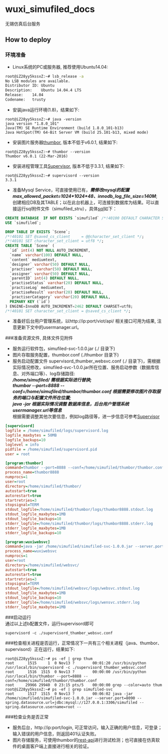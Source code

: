 # wuxi_simufiled_docs

无锡仿真后台服务 

## How to deploy

### 环境准备
 - Linux系统的PC或服务器, 推荐使用Ubuntu14.04:    
```Bash
root@iZ28yy5kssxZ:~# lsb_release -a 
No LSB modules are available.
Distributor ID:	Ubuntu
Description:	Ubuntu 14.04.4 LTS
Release:	14.04
Codename:	trusty
```
 - 安装java运行环境(1.8)，结果如下:    
```shell
root@iZ28yy5kssxZ:~# java -version
java version "1.8.0_101"
Java(TM) SE Runtime Environment (build 1.8.0_101-b13)
Java HotSpot(TM) 64-Bit Server VM (build 25.101-b13, mixed mode)
```
 - 安装图片服务器[thumbor](http://thumbor.readthedocs.io/en/latest/index.html), 版本不低于v6.0.1, 结果如下:    
```shell
root@iZ28yy5kssxZ:~# thumbor --version
Thumbor v6.0.1 (22-Mar-2016)
```
 - 安装进程管理工具[Supervisor](http://www.supervisord.org), 版本不低于3.3.1, 结果如下:   
```shell
root@iZ28yy5kssxZ:~# supervisord --version
3.3.1
```
 - 准备Mysql Service，可直接使用已有，___需修改mysql的配置 max_allowed_packet=1024\*1024\*48、innodb_log_file_size=140M___; 创建相应DB及其TABLE；以在此台机器上，可连接到数据库为结果。可以直接运行sql附件文件（simufiled_stru），具体[sql](https://github.com/shlhs/wuxi_simufiled_docs/blob/master/sql_back/simufiled_stru.sql)如下：  
```sql
CREATE DATABASE  IF NOT EXISTS `simufiled` /*!40100 DEFAULT CHARACTER SET utf8 */;
USE `simufiled`;

DROP TABLE IF EXISTS `Scene`;
/*!40101 SET @saved_cs_client     = @@character_set_client */;
/*!40101 SET character_set_client = utf8 */;
CREATE TABLE `Scene` (
  `id` int(4) NOT NULL AUTO_INCREMENT,
  `name` varchar(100) DEFAULT NULL,
  `content` mediumtext,
  `designer` varchar(50) DEFAULT NULL,
  `practiser` varchar(50) DEFAULT NULL,
  `assigner` varchar(50) DEFAULT NULL,
  `parentID` int(4) DEFAULT NULL,
  `practiseStatus` varchar(20) DEFAULT NULL,
  `practiseLog` mediumtext,
  `practiseResult` varchar(20) DEFAULT NULL,
  `practiserCatagory` varchar(20) DEFAULT NULL,
  PRIMARY KEY (`id`)
) ENGINE=InnoDB AUTO_INCREMENT=2462 DEFAULT CHARSET=utf8;
/*!40101 SET character_set_client = @saved_cs_client */;

```
 - 准备好后台用户管理系统，以http://ip:port/viot/api/ 相关接口可用为结果, 注意更新下文中的usermanager.url。   
 
###准备资源文件, 具体文件见附件
 - 服务运行软件包，simufiled-svc-1.0.0.jar (./ 目录下)
 - 图片存取服务配置，thumbor.conf (./thumbor 目录下)
 - 服务启动配置文件 supervisord_thumber_websvc.conf (./ 目录下)，需根据实际情况修改，simufiled-svc-1.0.0.jar所在位置、服务启动参数（数据库信息、对外端口等）、log存储路径:     
  ***/home/simufiled/ 需根据实际进行替换;***      
  ***thumbor --port=8888 --conf=/home/simufiled/thumbor/thumbor.conf 根据需要修改图片存取服务的端口与配置文件所在位置;***                    
  ***java -jar 根据实际情况调整 数据库信息，后台用户管理系统usermanager.url等信息***          
  根据需要调整其他次要信息，例如log路径等，进一步信息可参考[Supervisor](http://www.supervisord.org)      
```ini
[supervisord]
logfile = /home/simufiled/logs/supervisord.log
logfile_maxbytes = 50MB
logfile_backups=10
loglevel = info
pidfile = /home/simufiled/supervisord.pid
user = root

[program:thumbor]
command=thumbor --port=8888 --conf=/home/simufiled/thumbor/thumbor.conf
process_name=thumbor8888
numprocs=1
user=root
directory=/home/simufiled/thumbor/
autostart=true
autorestart=true
startretries=3
stopsignal=TERM
stdout_logfile=/home/simufiled/thumbor/logs/thumbor8888.stdout.log
stdout_logfile_maxbytes=1MB
stdout_logfile_backups=10
stderr_logfile=/home/simufiled/thumbor/logs/thumbor8888.stderr.log
stderr_logfile_maxbytes=1MB
stderr_logfile_backups=10

[program:wuxiwebsvc]
command=java -jar /home/simufiled/simufiled-svc-1.0.0.jar --server.port=8090 --spring.datasource.url=jdbc:mysql://127.0.0.1:3306/simufiled --spring.datasource.username=root --spring.datasource.password=xxxx --usermanager.url=http://114.215.90.83:8082/viot/api/
process_name=wuxiwebsvc
numprocs=1
user=root
directory=/home/simufiled/websvc/
autostart=true
autorestart=true
startretries=3
stopsignal=TERM
stdout_logfile=/home/simufiled/websvc/logs/websvc.stdout.log
stdout_logfile_maxbytes=1MB
stdout_logfile_backups=10
stderr_logfile=/home/simufiled/websvc/logs/wensvc.stderr.log
stderr_logfile_maxbytes=1MB
```

###启动运行    
通过以上述b配置文件，运行supervisord即可     
```shell
supervisord -c ./supervisord_thumber_websvc.conf
```

###检查相关进程是否运行，正常情况下一共有三个相关进程（java、thumbor、supervisord）正在运行，结果如下:    
```shell
root@iZ28yy5kssxZ:~# ps -ef | grep thum
root      1515     1  0 Nov13 ?        00:01:20 /usr/bin/python /usr/local/bin/supervisord -c ./supervisord_thumber_websvc.conf
root      1516  1515  0 Nov13 ?        00:00:00 /usr/bin/python /usr/local/bin/thumbor --port=8888 --conf=/home/simufiled/thumbor/thumbor.conf
root     29966 29940  0 23:15 pts/5    00:00:00 grep --color=auto thum
root@iZ28yy5kssxZ:~# ps -ef | grep simufiled-svc
root      1517  1515  0 Nov13 ?        00:06:02 java -jar /home/simufiled/simufiled-svc-1.0.0.jar --server.port=8090 --spring.datasource.url=jdbc:mysql://127.0.0.1:3306/simufiled --spring.datasource.username=root --
```

###检查业务是否正常
 - 服务后台，http://ip:port/login, 可正常访问，输入正确的用户信息，可登录；输入错误的用户信息，则返回401认证失败。
 - 图片存储服务，可使用thumbor的[rest-api](http://thumbor.readthedocs.io/en/latest/how_to_upload_images.html)进行测试检测；也可直接在仿真软件的桌面客户端上直接进行相关的验证。
